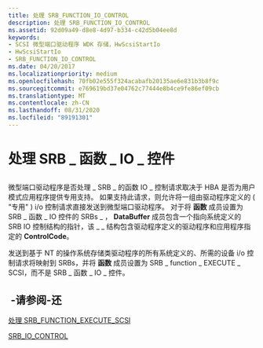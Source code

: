 ```yaml
---
title: 处理 SRB_FUNCTION_IO_CONTROL
description: 处理 SRB_FUNCTION_IO_CONTROL
ms.assetid: 92d09a49-d8e8-4d97-b334-c42d5b04ee8d
keywords:
- SCSI 微型端口驱动程序 WDK 存储，HwScsiStartIo
- HwScsiStartIo
- SRB_FUNCTION_IO_CONTROL
ms.date: 04/20/2017
ms.localizationpriority: medium
ms.openlocfilehash: 70fb02e555f324acabafb20135ae6e831b3b8f9c
ms.sourcegitcommit: e769619bd37e04762c77444e8b4ce9fe86ef09cb
ms.translationtype: MT
ms.contentlocale: zh-CN
ms.lasthandoff: 08/31/2020
ms.locfileid: "89191301"
---
```

# <a name="handling-srb_function_io_control"></a>处理 SRB \_ 函数 \_ IO \_ 控件


## <span id="ddk_handling_srb_function_io_control_kg"></span><span id="DDK_HANDLING_SRB_FUNCTION_IO_CONTROL_KG"></span>


微型端口驱动程序是否处理 \_ SRB \_ 的函数 IO \_ 控制请求取决于 HBA 是否为用户模式应用程序提供专用支持。 如果支持此请求，则允许将一组由驱动程序定义的 ( "专用" ) i/o 控制请求直接发送到微型端口驱动程序。 对于将 **函数** 成员设置为 SRB \_ 函数 \_ IO 控件的 SRBs \_ ， **DataBuffer** 成员包含一个指向系统定义的 SRB IO 控制结构的指针，该 \_ \_ 结构包含驱动程序定义的驱动程序和应用程序指定的 **ControlCode**。

发送到基于 NT 的操作系统存储类驱动程序的所有系统定义的、所需的设备 i/o 控制请求将映射到 SRBs，并将 **函数** 成员设置为 SRB \_ function \_ EXECUTE \_ SCSI，而不是 SRB \_ 函数 \_ IO \_ 控件。

##  <a name="-see--also"></a>-请参阅-还

[处理 SRB_FUNCTION_EXECUTE_SCSI](./handling-srb-function-execute-scsi.md)

[SRB_IO_CONTROL](/windows-hardware/drivers/ddi/ntddscsi/ns-ntddscsi-_srb_io_control)

